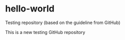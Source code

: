 # hello-world
Testing repository (based on  the guideline from GitHub)

This is a new testing GitHub repository
